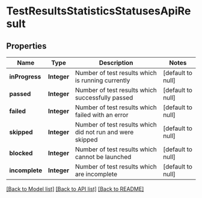 # TestResultsStatisticsStatusesApiResult
## Properties

| Name | Type | Description | Notes |
|------------ | ------------- | ------------- | -------------|
| **inProgress** | **Integer** | Number of test results which is running currently | [default to null] |
| **passed** | **Integer** | Number of test results which successfully passed | [default to null] |
| **failed** | **Integer** | Number of test results which failed with an error | [default to null] |
| **skipped** | **Integer** | Number of test results which did not run and were skipped | [default to null] |
| **blocked** | **Integer** | Number of test results which cannot be launched | [default to null] |
| **incomplete** | **Integer** | Number of test results which are incomplete | [default to null] |

[[Back to Model list]](../README.md#documentation-for-models) [[Back to API list]](../README.md#documentation-for-api-endpoints) [[Back to README]](../README.md)

